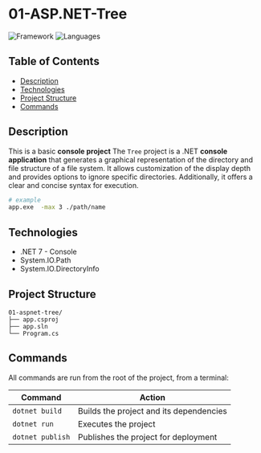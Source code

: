 # 01-ASP.NET-Tree 
![Framework](https://img.shields.io/badge/7-141414?&logo=dotnet&logoColor=white&labelColor=512BD4)
![Languages](https://img.shields.io/badge/C--Sharp-141414?&logo=csharp&logoColor=white&labelColor=512BD4)

<!-- ## Preview
![001-specex](../assets/001-spacex.jpg) -->

## Table of Contents

- [Description](#description)
- [Technologies](#technologies)
- [Project Structure](#project-structure)
- [Commands](#commands)

## Description

This is a basic **console project** 
The `Tree` project is a .NET **console application** that generates a graphical representation of the directory and file structure of a file system. It allows customization of the display depth and provides options to ignore specific directories. Additionally, it offers a clear and concise syntax for execution.

```bash
# example
app.exe  -max 3 ./path/name
```

## Technologies
- .NET 7 - Console
- System.IO.Path
- System.IO.DirectoryInfo

## Project Structure

```
01-aspnet-tree/
├── app.csproj
├── app.sln
└── Program.cs
```

## Commands

All commands are run from the root of the project, from a terminal:

| Command                  | Action |
| -------------------------| ------ |
| `dotnet build`           | Builds the project and its dependencies |
| `dotnet run`             | Executes the project |
| `dotnet publish`         | Publishes the project for deployment |

